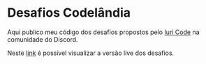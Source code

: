 # Desafios Codelândia
Aqui publico meu código dos desafios propostos pelo [Iuri Code](https://www.instagram.com/iuricode/) na comunidade do Discord.

Neste [link](https://desafios-codelandia.netlify.app/) é possível visualizar a versão live dos desafios. 


